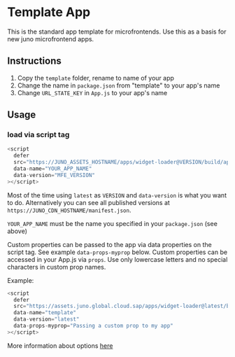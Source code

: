 # Template App

This is the standard app template for microfrontends. Use this as a basis for new juno microfrontend apps.

## Instructions

1. Copy the `template` folder, rename to name of your app
2. Change the name in `package.json` from "template" to your app's name
3. Change `URL_STATE_KEY` in `App.js` to your app's name

## Usage

### load via script tag

```js
<script
  defer
  src="https://JUNO_ASSETS_HOSTNAME/apps/widget-loader@VERSION/build/app.js"
  data-name="YOUR_APP_NAME"
  data-version="MFE_VERSION"
></script>
```

Most of the time using `latest` as `VERSION` and `data-version` is what you want to do. Alternatively you can see all published versions at `https://JUNO_CDN_HOSTNAME/manifest.json`.

`YOUR_APP_NAME` must be the name you specified in your `package.json` (see above)

Custom properties can be passed to the app via data properties on the script tag. See example `data-props-myprop` below. Custom properties can be accessed in your App.js via `props`. Use only lowercase letters and no special characters in custom prop names.

Example:

```js
<script
  defer
  src="https://assets.juno.global.cloud.sap/apps/widget-loader@latest/build/app.js"
  data-name="template"
  data-version="latest"
  data-props-myprop="Passing a custom prop to my app"
></script>
```

More information about options [here](https://github.com/sapcc/juno/blob/main/apps/widget-loader/README.md)
